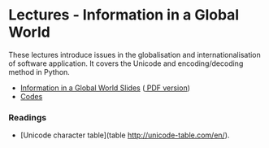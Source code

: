 Lectures - Information in a Global World
========================================

These lectures introduce issues in the globalisation and internationalisation of software application. It covers the Unicode and encoding/decoding method in Python.

- <a target="_blank" href="i18n.html" file="html"> Information in a Global World Slides</a>  (<a href="i18n.pdf" file="print"> PDF version</a>)
- <a href="codes.zip" file="code"> Codes</a>

### Readings
- [Unicode character table](table http://unicode-table.com/en/).


